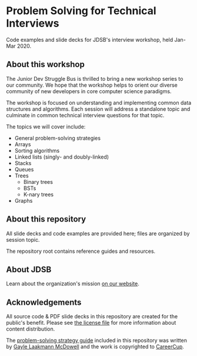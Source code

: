 # Problem Solving for Technical Interviews

Code examples and slide decks for JDSB's interview workshop, held Jan-Mar 2020.

## About this workshop

The Junior Dev Struggle Bus is thrilled to bring a new workshop series 
to our community. We hope that the workshop helps to orient our 
diverse community of new developers in core computer science paradigms.

The workshop is focused on understanding and implementing 
common data structures and algorithms. Each session will address a 
standalone topic and culminate in common technical interview questions 
for that topic.

The topics we will cover include:
* General problem-solving strategies
* Arrays
* Sorting algorithms
* Linked lists (singly- and doubly-linked)
* Stacks
* Queues
* Trees
  * Binary trees
  * BSTs
  * K-nary trees
* Graphs

## About this repository

All slide decks and code examples are provided here; files are organized 
by session topic.

The repository root contains reference guides and resources.

## About JDSB

Learn about the organization's mission [on our website](https://juniordevstrugglebus.com/).

## Acknowledgements

All source code & PDF slide decks in this repository are created for the 
public's benefit. Please see [the license file](./LICENSE) for more information 
about content distribution.

The [problem-solving strategy guide](./problem_solving_steps.pdf) included 
in this repository was written by [Gayle Laakmann McDowell](http://www.gayle.com/) 
and the work is copyrighted to [CareerCup](https://careercup.com/).
